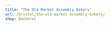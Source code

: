 ```yaml
---
title: "The Old Market Assembly Bakery"
url: /bristol/the-old-market-assembly-bakery/
shop: Bäckerei
---
```

